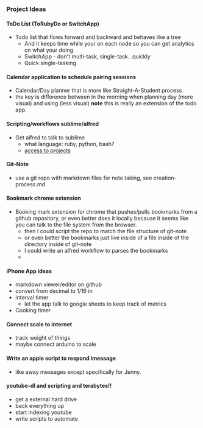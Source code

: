 ### Project Ideas

#### ToDo List (ToRubyDo or SwitchApp)

* Todo list that flows forward and backward and behaves like a tree
  * And it keeps time while your on each node so you can get analytics on what your doing
  * SwitchApp - don't multi-task, single-task...quickly
  * Quick single-tasking

#### Calendar application to schedule pairing sessions
* Calendar/Day planner that is more like Straight-A-Student process
* the key is difference between in the morning when planning day (more visual) and using (less visual) **note** this is really an extension of the todo app.

#### Scripting/workflows sublime/alfred

* Get alfred to talk to sublime
  * what language: ruby, python, bash?
  * [access to projects](https://github.com/deanishe/alfred-sublime-text/issues/4#issuecomment-218190258)

#### Git-Note
* use a git repo with markdown files for note taking, see creation-process.md

#### Bookmark chrome extension

* Booking mark extension for chrome that pushes/pulls bookmarks from a github repository, or even better does it locally because it seems like you can talk to the file system from the browser.
  * then I could script the repo to match the file structure of git-note
  * or even better the bookmarks just live inside of a file inside of the directory inside of git-note
  * I could write an alfred workflow to parses the bookmarks
  * 

#### iPhone App ideas

* markdown viewer/editor on github
* convert from decimal to 1/16 in
* interval timer
    * let the app talk to google sheets to keep track of metrics
* Cooking timer

#### Connect scale to internet
* track weight of things
* maybe connect arduino to scale

#### Write an apple script to respond imessage
* like away messages except specifically for Jenny.

#### youtube-dl and scripting and terabytes!!
* get a external hard drive
* back everything up
* start indexing youtube
 * write scripts to automate
